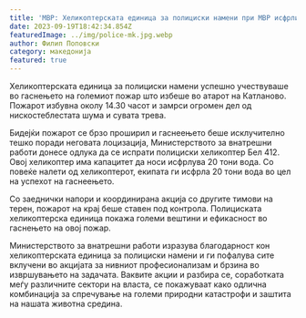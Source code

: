 ```yaml
---
title: 'МВР: Хеликоптерската единица за полициски намени при МВР исфрли 20 тони вода и го локализираше пожарот над Катланово - 19 СЕПТЕМВРИ 2023'
date: 2023-09-19T18:42:34.854Z
featuredImage: ../img/police-mk.jpg.webp
author: Филип Поповски
category: македонија
featured: true
---
```

Хеликоптерската единица за полициски намени успешно учествуваше во гаснењето на големиот пожар што избеше во атарот на Катланово. Пожарот избувна околу 14.30 часот и замрси огромен дел од нискостеблестата шума и сувата трева.

Бидејќи пожарот се брзо проширил и гаснеењето беше исклучително тешко поради неговата лоцизација, Министерството за внатрешни работи донесе одлука да се испрати полициски хеликоптер Бел 412. Овој хеликоптер има капацитет да носи исфрлува 20 тони вода. Со повеќе налети од хеликоптерот, екипата ги исфрла 20 тони вода во цел на успехот на гаснеењето.

Со заеднички напори и координирана акција со другите тимови на терен, пожарот на крај беше ставен под контрола. Полициската хеликоптерска единица покажа големи вештини и ефикасност во гаснењето на овој пожар.

Министерството за внатрешни работи изразува благодарност кон хеликоптерската единица за полициски намени и ги пофалува сите вклучени во акцијата за нивниот професионализам и брзина во извршувањето на задачата. Ваквите акции и разбира се, соработката меѓу различните сектори на власта, се покажуваат како одлична комбинација за спречување на големи природни катастрофи и заштита на нашата животна средина.
